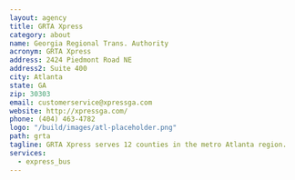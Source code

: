 ```yaml
---
layout: agency
title: GRTA Xpress
category: about
name: Georgia Regional Trans. Authority
acronym: GRTA Xpress
address: 2424 Piedmont Road NE
address2: Suite 400
city: Atlanta
state: GA
zip: 30303
email: customerservice@xpressga.com
website: http://xpressga.com/
phone: (404) 463-4782
logo: "/build/images/atl-placeholder.png"
path: grta
tagline: GRTA Xpress serves 12 counties in the metro Atlanta region.
services:
  - express_bus
---
```

